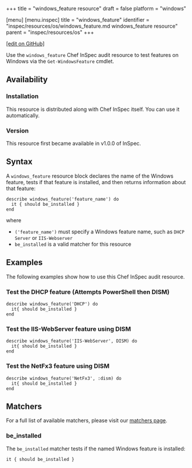 +++
title = "windows_feature resource"
draft = false
platform = "windows"

[menu]
  [menu.inspec]
    title = "windows_feature"
    identifier = "inspec/resources/os/windows_feature.md windows_feature resource"
    parent = "inspec/resources/os"
+++

[\[edit on GitHub\]](https://github.com/inspec/inspec/blob/master/www/content/inspec/resources/windows_feature.md)

Use the `windows_feature` Chef InSpec audit resource to test features on Windows via the `Get-WindowsFeature` cmdlet.

## Availability

### Installation

This resource is distributed along with Chef InSpec itself. You can use it automatically.

### Version

This resource first became available in v1.0.0 of InSpec.

## Syntax

A `windows_feature` resource block declares the name of the Windows feature, tests if that feature is installed, and then returns information about that feature:

    describe windows_feature('feature_name') do
      it { should be_installed }
    end

where

- `('feature_name')` must specify a Windows feature name, such as `DHCP Server` or `IIS-Webserver`
- `be_installed` is a valid matcher for this resource

## Examples

The following examples show how to use this Chef InSpec audit resource.

### Test the DHCP feature (Attempts PowerShell then DISM)

    describe windows_feature('DHCP') do
      it{ should be_installed }
    end

### Test the IIS-WebServer feature using DISM

    describe windows_feature('IIS-WebServer', DISM) do
      it{ should be_installed }
    end

### Test the NetFx3 feature using DISM

    describe windows_feature('NetFx3', :dism) do
      it{ should be_installed }
    end

## Matchers

For a full list of available matchers, please visit our [matchers page](/inspec/matchers/).

### be_installed

The `be_installed` matcher tests if the named Windows feature is installed:

    it { should be_installed }
